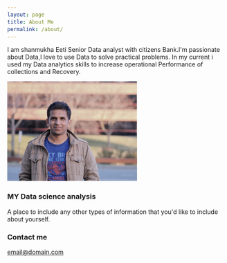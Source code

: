 ```yaml
---
layout: page
title: About Me
permalink: /about/
---
```


 I am shanmukha Eeti Senior Data analyst with citizens Bank.I'm passionate about Data,I love to use Data to solve practical problems. In my current i used my Data analytics skills to increase operational Performance of collections and Recovery.
<p align="Left">
  <img width="300" height="230" src="/images/IMG_0048 (3).JPG">
</p>  

### MY Data science analysis

A place to include any other types of information that you'd like to include about yourself.

### Contact me

[email@domain.com](mailto:email@domain.com)
